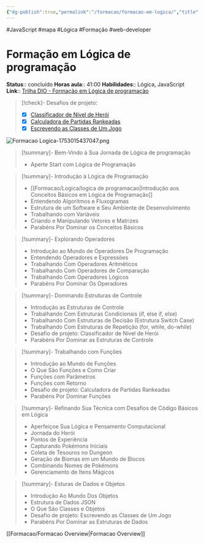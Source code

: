```yaml
---
{"dg-publish":true,"permalink":"/formacao/formacao-em-logica/","title":"Formação em Lógica","metatags":{"description":"Lista de disciplinas da formação"},"noteIcon":"default","updated":"2025-08-06T21:51:00.498-03:00"}
---
```


#JavaScript #mapa #Lógica #Formação #web-developer 

# Formação em Lógica de programação

**Status**:: concluído 
**Horas aula**:: 41:00
**Habilidades**:: Lógica, JavaScript
**Link**:: [Trilha DIO - Formação em Lógica de programação](https://web.dio.me/track/formacao-logica-de-programacao)

>[!check]- Desafios de projeto:
> - [x] [Classificador de Nível de Herói](https://github.com/jocile/classificador-de-nivel)
> - [x] [Calculadora de Partidas Rankeadas](https://github.com/jocile/calculadora-de-partidas)
> - [x] [Escrevendo as Classes de Um Jogo](https://github.com/jocile/classe-hero)

![Formacao Logica-1753015437047.png](/img/user/Formacao/Formacao%20Logica-1753015437047.png)

> [!summary]- Bem-Vindo à Sua Jornada de Lógica de programação
> - Aperte Start com Lógica de Programação

> [!summary]- Introdução à Lógica de Programação
> - [[Formacao/Logica/logica de programacao\|Introdução aos Conceitos Básicos em Lógica de Programação]]
> - Entendendo Algoritmos e Fluxogramas
> - Estrutura de um Software e Seu Ambiente de Desenvolvimento
> - Trabalhando com Variáveis
> - Criando e Manipulando Vetores e Matrizes
> - Parabéns Por Dominar os Conceitos Básicos

> [!summary]- Explorando Operadores
> - Introdução ao Mundo de Operadores De Programação
> - Entendendo Operadores e Expressões
> - Trabalhando Com Operadores Aritméticos
> - Trabalhando Com Operadores de Comparação
> - Trabalhando Com Operadores Lógicos
> - Parabéns Por Dominar Os Operadores

> [!summary]- Dominando Estruturas de Controle
> - Introdução as Estruturas de Controle
> - Trabalhando Com Estruturas Condicionais (if, else if, else)
> - Trabalhando Com Estruturas de Decisão (Estrutura Switch Case)
> - Trabalhando Com Estruturas de Repetição (for, while, do-while)
> - Desafio de projeto: Classificador de Nível de Herói
> - Parabéns Por Dominar as Estruturas de Controle

> [!summary]- Trabalhando com Funções
> - Introdução ao Mundo de Funções
> - O Que São Funções e Como Criar
> - Funções com Parâmetros
> - Funções com Retorno
> - Desafio de projeto: Calculadora de Partidas Rankeadas
> - Parabéns Por Dominar Funções

> [!summary]- Refinando Sua Técnica com Desafios de Código Básicos em Lógica
> - Aperfeiçoe Sua Lógica e Pensamento Computacional
> - Jornada do Herói
> - Pontos de Experiência
> - Capturando Pokémons Iniciais
> - Coleta de Tesouros no Dungeon
> - Geração de Biomas em um Mundo de Blocos
> - Combinando Nomes de Pokémons
> - Gerenciamento de Itens Mágicos

> [!summary]- Esturas de Dados e Objetos
> - Introdução Ao Mundo Dos Objetos
> - Estrutura de Dados JSON
> - O Que São Classes e Objetos 
> - Desafio de projeto: Escrevendo as Classes de Um Jogo
> - Parabéns Por Dominar as Estruturas de Dados

[[Formacao/Formacao Overview\|Formacao Overview]]
